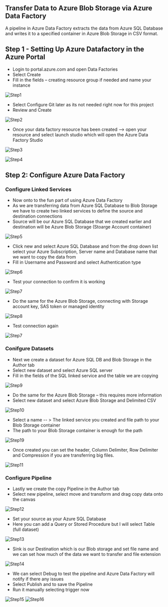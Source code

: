 ## Transfer Data to Azure Blob Storage via Azure Data Factory

A pipeline in Azure Data Factory extracts the data from Azure SQL Database and writes it to a specified container in Azure Blob Storage in CSV format.

## Step 1 - Setting Up Azure Datafactory in the Azure Portal

- Login to portal.azure.com and open Data Factories 
- Select Create
- Fill in the fields – creating resource group if needed and name your instance

![Step1](Images/1.png)

- Select Configure Git later as its not needed right now for this project
- Review and Create

![Step2](Images/2.png)

- Once your data factory resource has been created –> open your resource and select launch studio which will open the Azure Data Factory Studio

![Step3](Images/3.png)

![Step4](Images/4.png)  


## Step 2: Configure Azure Data Factory

### Configure Linked Services
- Now onto to the fun part of using Azure Data Factory
- As we are transferring data from Azure SQL Database to Blob Storage we have to create two linked services to define the source and destination connections 
- Source will be our Azure SQL Database that we created earlier and destination will be Azure Blob Storage (Stoarge Account container)

![Step5](Images/5.png)

- Click new and select Azure SQL Database and from the drop down list select your Azure Subscription, Server name and Database name that we want to copy the data from
- Fill in Username and Password and select Authentication type

![Step6](Images/6.png)

- Test your connection to confirm it is working

![Step7](Images/7.png)

- Do the same for the Azure Blob Storage, connecting with Storage account key, SAS token or managed identity

![Step8](Images/8.png)

- Test connection again

![Step7](Images/7.png)

### Conifgure Datasets 

- Next we create a dataset for Azure SQL DB and Blob Storage in the Author tab
- Select new dataset and select Azure SQL server
- Fill in the fields of the SQL linked service and the table we are copying

![Step9](Images/9.png)


- Do the same for the Azure Blob Storage – this requires more information
- Select new dataset and select Azure Blob Storage and Delimited CSV

![Step10](Images/10.png)

- Select a name -- > The linked service you created and file path to your Blob Storage container
- The path to your Blob Storage container is enough for the path

![Step19](Images/19.png)

- Once created you can set the header, Column Delimiter, Row Delimiter and Compression if you are transferring big files.

![Step11](Images/11.png)

### Configure Pipeline

- Lastly we create the copy Pipeline in the Author tab
- Select new pipeline, select move and transform and drag copy data onto the canvas

![Step12](Images/12.png)

- Set your source as your Azure SQL Database
- Here you can add a Query or Stored Procedure but I will select Table (full dataset)

![Step13](Images/13.png)

- Sink is our Destination which is our Blob storage and set file name and we can set how much of the data we want to transfer and file extension

![Step14](Images/14.png)

- We can select Debug to test the pipeline and Azure Data Factory will notify if there any issues 
- Select Publish and to save the Pipeline 
- Run it manually selecting trigger now

![Step15](Images/15.png)
![Step16](Images/16.png)











